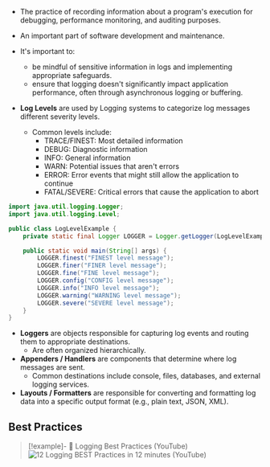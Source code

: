 - The practice of recording information about a program's execution for debugging, performance monitoring, and auditing purposes. 
- An important part of software development and maintenance.
- It's important to:
    - be mindful of sensitive information in logs and implementing appropriate safeguards.
    - ensure that logging doesn't significantly impact application performance, often through asynchronous logging or buffering.

- **Log Levels** are used by Logging systems to categorize log messages different severity levels.
    - Common levels include:
        - TRACE/FINEST: Most detailed information
        - DEBUG: Diagnostic information
        - INFO: General information
        - WARN: Potential issues that aren't errors
        - ERROR: Error events that might still allow the application to continue
        - FATAL/SEVERE: Critical errors that cause the application to abort

```java
import java.util.logging.Logger;
import java.util.logging.Level;

public class LogLevelExample {
    private static final Logger LOGGER = Logger.getLogger(LogLevelExample.class.getName());

    public static void main(String[] args) {
        LOGGER.finest("FINEST level message");
        LOGGER.finer("FINER level message");
        LOGGER.fine("FINE level message");
        LOGGER.config("CONFIG level message");
        LOGGER.info("INFO level message");
        LOGGER.warning("WARNING level message");
        LOGGER.severe("SEVERE level message");
    }
}
```

- **Loggers** are objects responsible for capturing log events and routing them to appropriate destinations.
    - Are often organized hierarchically.
- **Appenders / Handlers** are components that determine where log messages are sent. 
    - Common destinations include console, files, databases, and external logging services.
- **Layouts / Formatters** are responsible for converting and formatting log data into a specific output format (e.g., plain text, JSON, XML).

## Best Practices

> [!example]- 🎥 Logging Best Practices (YouTube)
> ![12 Logging BEST Practices in 12 minutes (YouTube)](https://www.youtube.com/watch?v=I2mWnh66Bkg)
